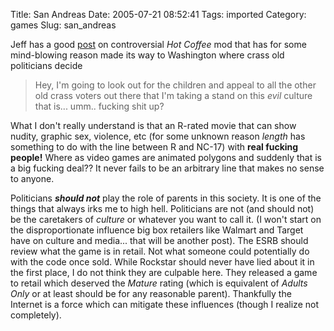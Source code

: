 Title: San Andreas
Date: 2005-07-21 08:52:41
Tags: imported
Category: games
Slug: san_andreas

Jeff has a good <a href="http://jeff.specular.org/archives/2005/07/21/hot-coffee/">post</a> on controversial <em>Hot Coffee</em> mod that has for some mind-blowing reason made its way to Washington where crass old politicians decide

<blockquote>Hey, I'm going to look out for the children and appeal to all the other old crass voters out there that I'm taking a stand on this <em>evil</em> culture that is... umm.. fucking shit up?</blockquote>

What I don't really understand is that an R-rated movie that can show nudity, graphic sex, violence, etc (for some unknown reason <em>length</em> has something to do with the line between R and NC-17) with <strong>real fucking people!</strong>  Where as video games are animated polygons and suddenly that is a big fucking deal??  It never fails to be an arbitrary line that makes no sense to anyone.

Politicians <em><strong>should not</strong></em> play the role of parents in this society.  It is one of the things that always irks me to high hell.  Politicians are not (and should not) be the caretakers of <em>culture</em> or whatever you want to call it.  (I won't start on the disproportionate influence big box retailers like Walmart and Target have on culture and media... that will be another post).  The ESRB should review what the game is in retail.  Not what someone could potentially do with the code once sold.  While Rockstar should never have lied about it in the first place, I do not think they are culpable here.  They released a game to retail which deserved the <em>Mature</em> rating (which is equivalent of <em>Adults Only</em> or at least should be for any reasonable parent).  Thankfully the Internet is a force which can mitigate these influences (though I realize not completely).
